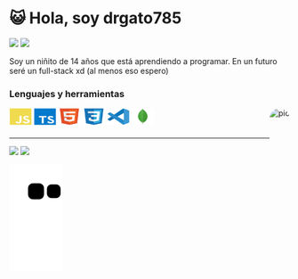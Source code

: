 # 😺 Hola, soy drgato785

<img src="https://img.shields.io/github/stars/drgatoxd?color=fca903&label=%E2%AD%90%20STARS&style=for-the-badge">
<img src="https://img.shields.io/github/stars/drgatoxd?color=fca903&label=%E2%AD%90%20STARS&style=for-the-badge">

Soy un niñito de 14 años que está aprendiendo a programar. En un futuro seré un full-stack xd (al menos eso espero)

<div style="display: inline_block">
  <h3>Lenguajes y herramientas</h3>
  <img align="center" alt="JS" height="30" width="40" src="https://raw.githubusercontent.com/devicons/devicon/master/icons/javascript/javascript-plain.svg">
  <img align="center" alt="TS" height="30" width="40" src="https://raw.githubusercontent.com/devicons/devicon/master/icons/typescript/typescript-plain.svg">
  <img align="center" alt="HTML" height="30" width="40" src="https://raw.githubusercontent.com/devicons/devicon/master/icons/html5/html5-original.svg">
  <img align="center" alt="HTML" height="30" width="40" src="https://raw.githubusercontent.com/devicons/devicon/master/icons/css3/css3-original.svg">
  <img align="center" alt="vsc" height="30" width="40" src="https://raw.githubusercontent.com/devicons/devicon/master/icons/vscode/vscode-original.svg">
  <img align="center" alt="Mongo" height="30" width="40" src="https://raw.githubusercontent.com/devicons/devicon/master/icons/mongodb/mongodb-original.svg">
  <img align="right" alt="pic" height="150" style="border-radius:50px;" src="https://camo.githubusercontent.com/bb27b9c1df90df738e91a54665d3adb08f60583fad2f266ffbde14508e6dc918/68747470733a2f2f692e70696e696d672e636f6d2f6f726967696e616c732f65342f32362f37302f65343236373032656466383734623138316163656431653266613563366364652e676966">
</div>
 
  ###
  ---
 
<div> 
  <a target="_blank" href="https://www.youtube.com/channel/UCHY3_scfbXSPc5B9SLgqPKQ" target="_blank"><img src="https://img.shields.io/badge/YouTube-FF0000?style=for-the-badge&logo=youtube&logoColor=white" target="_blank"></a>
 <a href="https://drgatoxd.ga/discord" target="_blank"><img src="https://img.shields.io/badge/Discord-5865F2?style=for-the-badge&logo=discord&logoColor=white" target="_blank"></a> 
</div>
  
![Snake animation](https://github.com/rafaballerini/rafaballerini/blob/output/github-contribution-grid-snake.svg)

